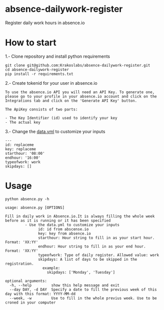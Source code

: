 # absence-dailywork-register
Register daily work hours in absence.io

# How to start
1.- Clone repository and install python requirements

```
git clone git@github.com:Krakoslabs/absence-dailywork-register.git
cd absence-dailywork-register
pip install -r requirements.txt
```

2.- Create tokenid for your user in absence.io

```
To use the absence.io API you will need an API Key. To generate one, please go to your profile in your absence.io account and click on the Integrations tab and click on the 'Generate API Key' button.

The ApiKey consists of two parts:

- The Key Identifier (id) used to identify your key
- The actual key
```

3.- Change the [data.yml](data.yml) to customize your inputs

```
---
id: replaceme
key: replaceme
starthour: '08:00'
endhour: '16:00'
typeofwork: work
skipdays: []
```

# Usage

`python absence.py -h`

```
usage: absence.py [OPTIONS]

Fill in daily work in Absence.io.It is always filling the whole week before as it is running or it has been specified
         - Use the data.yml to customize your inputs
               id: id from abscense.io
               key: key from absence.io
               starthour: Hour string to fill in as your start hour. Format: 'XX:YY'
               endhour: Hour string to fill in as your end hour. Format: 'XX:YY'
               typeofwork: Type of daily register. Allowed value: work
               skipdays: A list of days to be skipped in the registration.
                 example:
                   skipdays: ['Monday', 'Tuesday']

optional arguments:
  -h, --help         show this help message and exit
  --day DAY, -d DAY  Specify a date to fill the previous week of this day with this format: YYYY-MM-dd
  --week, -w         Use to fill in the whole previus week. Use to be croned in your computer
```
